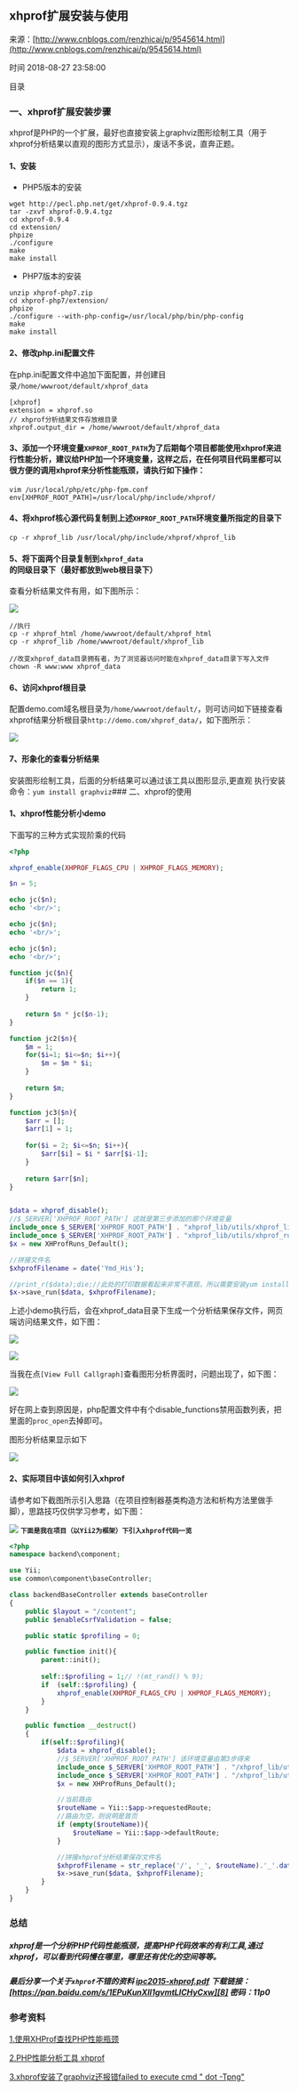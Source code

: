 ## xhprof扩展安装与使用

来源：[http://www.cnblogs.com/renzhicai/p/9545614.html](http://www.cnblogs.com/renzhicai/p/9545614.html)

时间 2018-08-27 23:58:00

 
目录
 
### 一、xhprof扩展安装步骤
 
xhprof是PHP的一个扩展，最好也直接安装上graphviz图形绘制工具（用于xhprof分析结果以直观的图形方式显示），废话不多说，直奔正题。
 
#### 1、安装

 
* PHP5版本的安装 
 

```
wget http://pecl.php.net/get/xhprof-0.9.4.tgz
tar -zxvf xhprof-0.9.4.tgz 
cd xhprof-0.9.4
cd extension/
phpize
./configure
make
make install
```

 
* PHP7版本的安装 
 

```
unzip xhprof-php7.zip 
cd xhprof-php7/extension/
phpize 
./configure --with-php-config=/usr/local/php/bin/php-config 
make
make install
```
 
#### 2、修改php.ini配置文件
 
在php.ini配置文件中追加下面配置，并创建目录`/home/wwwroot/default/xhprof_data`

```
[xhprof]
extension = xhprof.so
// xhprof分析结果文件存放根目录
xhprof.output_dir = /home/wwwroot/default/xhprof_data
```
 
#### 3、添加一个环境变量`XHPROF_ROOT_PATH`为了后期每个项目都能使用xhprof来进行性能分析，建议给PHP加一个环境变量，这样之后，在任何项目代码里都可以很方便的调用xhprof来分析性能瓶颈，请执行如下操作：

```
vim /usr/local/php/etc/php-fpm.conf
env[XHPROF_ROOT_PATH]=/usr/local/php/include/xhprof/
```
 
#### 4、将xhprof核心源代码复制到上述`XHPROF_ROOT_PATH`环境变量所指定的目录下 

```
cp -r xhprof_lib /usr/local/php/include/xhprof/xhprof_lib
```
 
#### 5、将下面两个目录复制到`xhprof_data`的同级目录下（最好都放到web根目录下） 
 
查看分析结果文件有用，如下图所示：
 
![][0]

```
//执行
cp -r xhprof_html /home/wwwroot/default/xhprof_html
cp -r xhprof_lib /home/wwwroot/default/xhprof_lib

//改变xhprof_data目录拥有者，为了浏览器访问时能在xhprof_data目录下写入文件
chown -R www:www xhprof_data
```
 
#### 6、访问xhprof根目录
 
配置demo.com域名根目录为`/home/wwwroot/default/`，则可访问如下链接查看xhprof结果分析根目录`http://demo.com/xhprof_data/`，如下图所示：
 
![][1]
 
#### 7、形象化的查看分析结果
 
安装图形绘制工具，后面的分析结果可以通过该工具以图形显示,更直观 
 执行安装命令：`yum install graphviz`### 二、xhprof的使用
 
#### 1、xhprof性能分析小demo
 
下面写的三种方式实现阶乘的代码

```php
<?php

xhprof_enable(XHPROF_FLAGS_CPU | XHPROF_FLAGS_MEMORY);

$n = 5;

echo jc($n);
echo '<br/>';

echo jc($n);
echo '<br/>';

echo jc($n);
echo '<br/>';

function jc($n){
    if($n == 1){
        return 1;
    }
    
    return $n * jc($n-1);
}

function jc2($n){
    $m = 1;
    for($i=1; $i<=$n; $i++){
        $m = $m * $i;
    }
    
    return $m;
}

function jc3($n){
    $arr = [];
    $arr[1] = 1;
    
    for($i = 2; $i<=$n; $i++){
        $arr[$i] = $i * $arr[$i-1];
    }
    
    return $arr[$n];
}


$data = xhprof_disable();
//$_SERVER['XHPROF_ROOT_PATH'] 这就是第三步添加的那个环境变量
include_once $_SERVER['XHPROF_ROOT_PATH'] . "xhprof_lib/utils/xhprof_lib.php";
include_once $_SERVER['XHPROF_ROOT_PATH'] . "xhprof_lib/utils/xhprof_runs.php";
$x = new XHProfRuns_Default();

//拼接文件名
$xhprofFilename = date('Ymd_His');

//print_r($data);die;//此处的打印数据看起来非常不直观，所以需要安装yum install graphviz 图形化界面显示,更直观
$x->save_run($data, $xhprofFilename);
```
 
  
上述小demo执行后，会在xhprof_data目录下生成一个分析结果保存文件，网页端访问结果文件，如下图：

![][2]

 
![][3]
 
  
当我在点`[View Full Callgraph]`查看图形分析界面时，问题出现了，如下图：

![][4]
 
好在网上查到原因是，php配置文件中有个disable_functions禁用函数列表，把里面的`proc_open`去掉即可。

 
   图形分析结果显示如下 

![][5]

 
#### 2、实际项目中该如何引入xhprof
 
请参考如下截图所示引入思路（在项目控制器基类构造方法和析构方法里做手脚），思路技巧仅供学习参考，如下图：
 
![][6]
 **`下面是我在项目（以Yii2为框架）下引入xhprof代码一览`** 

```php
<?php
namespace backend\component;

use Yii;
use common\component\baseController;

class backendBaseController extends baseController
{
    public $layout = "/content";
    public $enableCsrfValidation = false;

    public static $profiling = 0;

    public function init(){
        parent::init();
        
        self::$profiling = 1;// !(mt_rand() % 9);
        if  (self::$profiling) {
            xhprof_enable(XHPROF_FLAGS_CPU | XHPROF_FLAGS_MEMORY);
        }
    }

    public function __destruct()
    {
        if(self::$profiling){
            $data = xhprof_disable();
            //$_SERVER['XHPROF_ROOT_PATH'] 该环境变量由第3步得来
            include_once $_SERVER['XHPROF_ROOT_PATH'] . "/xhprof_lib/utils/xhprof_lib.php";
            include_once $_SERVER['XHPROF_ROOT_PATH'] . "/xhprof_lib/utils/xhprof_runs.php";
            $x = new XHProfRuns_Default();

            //当前路由
            $routeName = Yii::$app->requestedRoute;
            //路由为空，则说明是首页
            if (empty($routeName)){
                $routeName = Yii::$app->defaultRoute;
            }

            //拼接xhprof分析结果保存文件名
            $xhprofFilename = str_replace('/', '_', $routeName).'_'.date('Ymd_His');
            $x->save_run($data, $xhprofFilename);
        }
    }
}
```
 
### 总结
 
##### xhprof是一个分析PHP代码性能瓶颈，提高PHP代码效率的有利工具,通过xhprof，可以看到代码慢在哪里，哪里还有优化的空间等等。
 
##### 最后分享一个关于`xhprof`不错的资料 [ipc2015-xhprof.pdf][7] 下载链接： [https://pan.baidu.com/s/1EPuKunXlI1gvmtLICHyCxw][8] 密码：11p0 
 
### 参考资料
 
[1.使用XHProf查找PHP性能瓶颈][9]
 
[2.PHP性能分析工具 xhprof][10]
 
[3.xhprof安装了graphviz还报错failed to execute cmd " dot -Tpng"][11]


[7]: https://pan.baidu.com/s/1EPuKunXlI1gvmtLICHyCxw
[8]: https://pan.baidu.com/s/1EPuKunXlI1gvmtLICHyCxw
[9]: https://segmentfault.com/a/1190000003509917
[10]: http://blog.sina.com.cn/s/blog_5f54f0be0102v995.html
[11]: https://www.04007.cn/article/340.html
[0]: ../img/eQruaui.png
[1]: ../img/BRBb2aQ.png
[2]: ../img/AZzumeR.png
[3]: ../img/yyaUZzI.png
[4]: ../img/jMbm22N.png
[5]: ../img/YvAzqy3.png
[6]: ../img/vIZnyiM.png